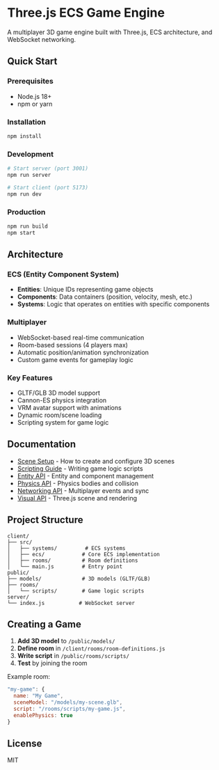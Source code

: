 # Three.js ECS Game Engine

A multiplayer 3D game engine built with Three.js, ECS architecture, and WebSocket networking.

## Quick Start

### Prerequisites
- Node.js 18+
- npm or yarn

### Installation
```bash
npm install
```

### Development
```bash
# Start server (port 3001)
npm run server

# Start client (port 5173)
npm run dev
```

### Production
```bash
npm run build
npm start
```

## Architecture

### ECS (Entity Component System)
- **Entities**: Unique IDs representing game objects
- **Components**: Data containers (position, velocity, mesh, etc.)
- **Systems**: Logic that operates on entities with specific components

### Multiplayer
- WebSocket-based real-time communication
- Room-based sessions (4 players max)
- Automatic position/animation synchronization
- Custom game events for gameplay logic

### Key Features
- GLTF/GLB 3D model support
- Cannon-ES physics integration
- VRM avatar support with animations
- Dynamic room/scene loading
- Scripting system for game logic

## Documentation

- [Scene Setup](docs/scenes.md) - How to create and configure 3D scenes
- [Scripting Guide](docs/scripting.md) - Writing game logic scripts
- [Entity API](docs/api/entities.md) - Entity and component management
- [Physics API](docs/api/physics.md) - Physics bodies and collision
- [Networking API](docs/api/networking.md) - Multiplayer events and sync
- [Visual API](docs/api/visual.md) - Three.js scene and rendering

## Project Structure
```
client/
├── src/
│   ├── systems/         # ECS systems
│   ├── ecs/            # Core ECS implementation
│   ├── rooms/          # Room definitions
│   └── main.js         # Entry point
public/
├── models/             # 3D models (GLTF/GLB)
├── rooms/
│   └── scripts/        # Game logic scripts
server/
└── index.js           # WebSocket server
```

## Creating a Game

1. **Add 3D model** to `/public/models/`
2. **Define room** in `/client/rooms/room-definitions.js`
3. **Write script** in `/public/rooms/scripts/`
4. **Test** by joining the room

Example room:
```javascript
"my-game": {
  name: "My Game",
  sceneModel: "/models/my-scene.glb",
  script: "/rooms/scripts/my-game.js",
  enablePhysics: true
}
```

## License
MIT